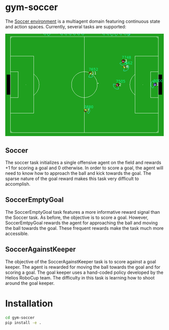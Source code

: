 # gym-soccer

The [Soccer environment](https://github.com/LARG/HFO) is a multiagent
domain featuring continuous state and action spaces. Currently,
several tasks are supported:

![Screenshot 1](soccer.png?raw=true "Optional Title 1")

## Soccer

The soccer task initializes a single offensive agent on the field and rewards +1 for scoring a goal and 0 otherwise. In order to score a goal, the agent will need to know how to approach the ball and kick towards the goal. The sparse nature of the goal reward makes this task very difficult to accomplish.

## SoccerEmptyGoal

The SoccerEmptyGoal task features a more informative reward signal than the Soccer task. As before, the objective is to score a goal. However, SoccerEmtpyGoal rewards the agent for approaching the ball and moving the ball towards the goal. These frequent rewards make the task much more accessible.

## SoccerAgainstKeeper

The objective of the SoccerAgainstKeeper task is to score against a goal keeper. The agent is rewarded for moving the ball towards the goal and for scoring a goal. The goal keeper uses a hand-coded policy developed by the Helios RoboCup team. The difficulty in this task is learning how to shoot around the goal keeper.

# Installation

```bash
cd gym-soccer
pip install -e .
```

